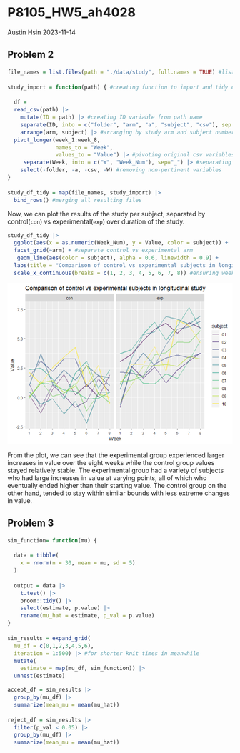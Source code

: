 P8105_HW5_ah4028
================
Austin Hsin
2023-11-14

## Problem 2

``` r
file_names = list.files(path = "./data/study", full.names = TRUE) #list of all csv file names

study_import = function(path) { #creating function to import and tidy csv files
  
  df =
  read_csv(path) |>
    mutate(ID = path) |> #creating ID variable from path name
    separate(ID, into = c("folder", "arm", "a", "subject", "csv"), sep = c(13, 16, 17, 19)) |> #separating ID into relevant sections
    arrange(arm, subject) |> #arranging by study arm and subject number
  pivot_longer(week_1:week_8,
               names_to = "Week",
               values_to = "Value") |> #pivoting original csv variables into `Week` and `Value`
     separate(Week, into = c("W", "Week_Num"), sep="_") |> #separating `Week` to obtain week number
    select(-folder, -a, -csv, -W) #removing non-pertinent variables
}

study_df_tidy = map(file_names, study_import) |>
  bind_rows() #merging all resulting files
```

Now, we can plot the results of the study per subject, separated by
control(`con`) vs experimental(`exp`) over duration of the study.

``` r
study_df_tidy |> 
  ggplot(aes(x = as.numeric(Week_Num), y = Value, color = subject)) +
  facet_grid(~arm) + #separate control vs experimental arm
   geom_line(aes(color = subject), alpha = 0.6, linewidth = 0.9) +
  labs(title = "Comparison of control vs experimental subjects in longitudinal study", x = "Week") + #title and x axis label
  scale_x_continuous(breaks = c(1, 2, 3, 4, 5, 6, 7, 8)) #ensuring week 1 through 8
```

![](P8105_HW5_ah4028_files/figure-gfm/study_plot-1.png)<!-- -->

From the plot, we can see that the experimental group experienced larger
increases in value over the eight weeks while the control group values
stayed relatively stable. The experimental group had a variety of
subjects who had large increases in value at varying points, all of
which who eventually ended higher than their starting value. The control
group on the other hand, tended to stay within similar bounds with less
extreme changes in value.

## Problem 3

``` r
sim_function= function(mu) {
  
  data = tibble(
    x = rnorm(n = 30, mean = mu, sd = 5)
  )
  
  output = data |> 
    t.test() |> 
    broom::tidy() |>
    select(estimate, p.value) |>
    rename(mu_hat = estimate, p_val = p.value)
}

sim_results = expand_grid(
  mu_df = c(0,1,2,3,4,5,6),
  iteration = 1:500) |> #for shorter knit times in meanwhile
  mutate(
    estimate = map(mu_df, sim_function)) |>
  unnest(estimate)
```

``` r
accept_df = sim_results |>
  group_by(mu_df) |>
  summarize(mean_mu = mean(mu_hat))

reject_df = sim_results |>
  filter(p_val < 0.05) |>
  group_by(mu_df) |>
  summarize(mean_mu = mean(mu_hat))
```

